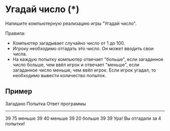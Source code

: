 # Угадай число (*)

Напишите компьютерную реализацию игры "Угадай число".

Правила:

+ Компьютер загадывает случайно число от 1 до 100.
+ Игроку необходимо отгадать это число. Он может вводить свои числа.
+ На каждую попытку компьютер отвечает "больше", если загаданное число
  больше, чем ввёл игрок и отвечает "меньше", если загаданное число меньше,
  чем ввёл игрок.
  Если игрок угадал, то необходимо вывести количество попыток.

## Пример

Загадано  Попытка  Ответ программы
--------  -------  ------------------
 39        75      меньше
 39        40      меньше
 39        20      больше
 39        39      Ура! Вы отгадали за 4 попытки!


